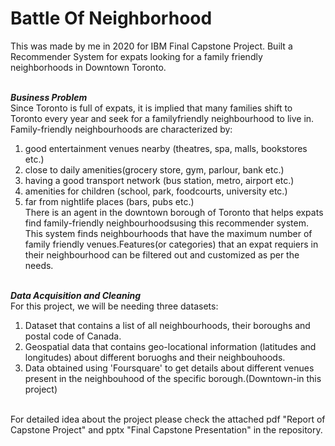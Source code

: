 # Battle Of Neighborhood
This was made by me in 2020 for IBM Final Capstone Project.
Built a Recommender System for expats looking for a family friendly neighborhoods in Downtown Toronto.<br><br>

***Business Problem***<br>
Since Toronto is full of expats, it is implied that many families shift to Toronto every year and seek for a familyfriendly neighbourhood to live in.
Family-friendly neighbourhoods are characterized by:<br>
1. good entertainment venues nearby (theatres, spa, malls, bookstores etc.)<br>
2. close to daily amenities(grocery store, gym, parlour, bank etc.)<br>
3. having a good transport network (bus station, metro, airport etc.)<br>
4. amenities for children (school, park, foodcourts, university etc.)<br>
5. far from nightlife places (bars, pubs etc.)<br>
There is an agent in the downtown borough of Toronto that helps expats find family-friendly neighbourhoodsusing this recommender system. 
This system finds neighbourhoods that have the maximum number of family friendly venues.Features(or categories) that an expat requiers in their 
neighbourhood can be filtered out and customized as per the needs.<br><br>

***Data Acquisition and Cleaning***<br>
For this project, we will be needing three datasets:<br>
1. Dataset that contains a list of all neighbourhoods, their boroughs and postal code of Canada.<br>
2. Geospatial data that contains geo-locational information (latitudes and longitudes) about different
boruoghs and their neighbouhoods.<br>
3. Data obtained using 'Foursquare' to get details about different venues present in the neighbouhood
of the specific borough.(Downtown-in this project)<br><br>

For detailed idea about the project please check the attached pdf "Report of Capstone Project" and pptx "Final Capstone Presentation" in the repository.
     
